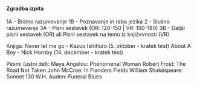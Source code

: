#### Zgradba izpita
1A - Bralno razumevanje
1B - Poznavanje in raba jezika
2 - Slušno razumevanje
3A - Pisni sestavek (OR: 120-150 | VR: 150-180)
3B - Daljši pisni sestavek (OR) ali Pisni sestavek na temo iz književnosti (VR)

Knjiga:
Never let me go - Kazuo Ishihuro (5. oktober - kratek test)
About A Boy - Nick Hornby (14. december - kratek test)

Pesmi (ustni del):
Maya Angelou: Phenomenal Woman
Robert Frost: The Road Not Taken
John McCrae: In Flanders Fields
William Shakespeare: Sonnet 130
W.H. Auden: Funeral Blues